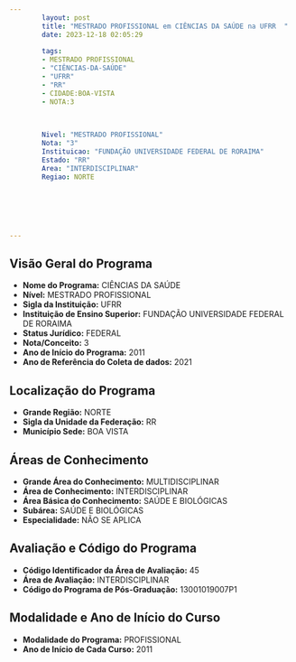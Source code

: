 ```yaml
---
        layout: post
        title: "MESTRADO PROFISSIONAL em CIÊNCIAS DA SAÚDE na UFRR  "
        date: 2023-12-18 02:05:29
     
        tags:
        - MESTRADO PROFISSIONAL
        - "CIÊNCIAS-DA-SAÚDE"
        - "UFRR"
        - "RR"
        - CIDADE:BOA-VISTA
        - NOTA:3
        
       

        Nivel: "MESTRADO PROFISSIONAL"
        Nota: "3"
        Instituicao: "FUNDAÇÃO UNIVERSIDADE FEDERAL DE RORAIMA"
        Estado: "RR"
        Area: "INTERDISCIPLINAR"
        Regiao: NORTE
        
        
        
        
        
        
---
```

## Visão Geral do Programa
- **Nome do Programa:** CIÊNCIAS DA SAÚDE
- **Nível:** MESTRADO PROFISSIONAL
- **Sigla da Instituição:** UFRR
- **Instituição de Ensino Superior:** FUNDAÇÃO UNIVERSIDADE FEDERAL DE RORAIMA
- **Status Jurídico:** FEDERAL
- **Nota/Conceito:** 3
- **Ano de Início do Programa:** 2011
- **Ano de Referência do Coleta de dados:** 2021

## Localização do Programa
- **Grande Região:** NORTE
- **Sigla da Unidade da Federação:** RR
- **Município Sede:** BOA VISTA

## Áreas de Conhecimento
- **Grande Área do Conhecimento:** MULTIDISCIPLINAR
- **Área de Conhecimento:** INTERDISCIPLINAR
- **Área Básica do Conhecimento:** SAÚDE E BIOLÓGICAS
- **Subárea:** SAÚDE E BIOLÓGICAS
- **Especialidade:** NÃO SE APLICA

## Avaliação e Código do Programa
- **Código Identificador da Área de Avaliação:** 45
- **Área de Avaliação:** INTERDISCIPLINAR
- **Código do Programa de Pós-Graduação:** 13001019007P1


## Modalidade e Ano de Início do Curso
- **Modalidade do Programa:** PROFISSIONAL
- **Ano de Início de Cada Curso:** 2011
